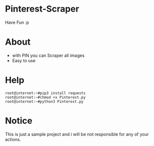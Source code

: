 # Pinterest-Scraper
Have Fun :p 

# About
* with PIN you can Scraper all images 
* Easy to use

# Help
```
root@internet:~#pip3 install requests
root@internet:~#chmod +x Pinterest.py
root@internet:~#python3 Pinterest.py
```
# Notice
This is just a sample project and i will be not responsible for any of your actions.
